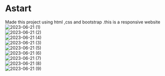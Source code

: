 # Astart
Made this project using html ,css and bootstrap .this is a responsive website 
![2023-06-21 (1)](https://github.com/Sparsh225/Astart/assets/92641998/4da0160a-37c1-44a7-b9ad-0e5b9ddd736a)
<br>
![2023-06-21 (2)](https://github.com/Sparsh225/Astart/assets/92641998/f67f8c5c-e629-4eb9-843e-dc439ddc95a2)<br>
![2023-06-21 (4)](https://github.com/Sparsh225/Astart/assets/92641998/45653547-cf09-40b4-8808-d05ae12e91e8)<br>
![2023-06-21 (3)](https://github.com/Sparsh225/Astart/assets/92641998/5d3391ed-aa41-4c83-9bdc-d3b10f44db57)<br>
![2023-06-21 (5)](https://github.com/Sparsh225/Astart/assets/92641998/88452d87-0c75-4f61-ad0b-a28b35a0f254)<br>
![2023-06-21 (6)](https://github.com/Sparsh225/Astart/assets/92641998/c9d07790-229b-4e56-ac5e-83f5fbec4df4)<br>
![2023-06-21 (7)](https://github.com/Sparsh225/Astart/assets/92641998/126f38a2-f213-41dc-b263-7736180a0cde)<br>
![2023-06-21 (8)](https://github.com/Sparsh225/Astart/assets/92641998/e8977e27-b635-4b92-877a-994072dd387e)<br>
![2023-06-21 (9)](https://github.com/Sparsh225/Astart/assets/92641998/6c1337fa-ed2e-4ead-9b1e-0dcf989887f9)<br>

